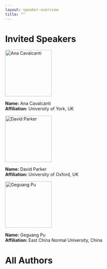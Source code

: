 ```yaml
---
layout: speaker-overview
title: ""
---
```


# Invited Speakers

<div class="container">
<div class="row justify-content-start p-3">
    <div class="col-sm-2">
        <a href="/2024/speakers/anacavalcanti/">
            <div class="speakers-hover"></div>
            <img src="/2024/assets/img/ana.jpg" alt="Ana Cavalcanti" title="Ana Cavalcanti" width="150"/>
        </a>
    </div>
    <div class="col-sm-10">
        <p><b>Name:</b> Ana Cavalcanti <br/>
        <b>Affiliation:</b> University of York, UK <br/>
        </p>
    </div>
</div>
<div class="row justify-content-start p-3">
    <div class="col-sm-2">
        <a href="/2024/speakers/davidparker/">
            <div class="speakers-hover"></div>
            <img src="/2024/assets/img/david.jpg" alt="David Parker" title="David Parker" width="150"/>
        </a>
    </div>
    <div class="col-sm-10">
        <p><b>Name:</b> David Parker <br/>
        <b>Affiliation:</b> University of Oxford, UK <br/>
        </p>
    </div>
</div>
<div class="row justify-content-start p-3">
    <div class="col-sm-2">
        <a href="/2022/speakers/geguangpu/">
            <div class="speakers-hover"></div>
            <img src="/2024/assets/img/pu.png" alt="Geguang Pu" title="Geguang Pu" width="150"/>
        </a>
    </div>
    <div class="col-sm-10">
        <p><b>Name:</b> Geguang Pu <br/>
        <b>Affiliation:</b> East China Normal University, China <br/>
    </div>
</div>
</div>

# All Authors
